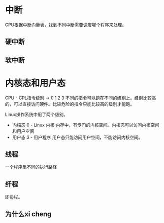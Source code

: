 # 中断
CPU根据中断向量表，找到不同中断需要调度哪个程序来处理。

## 硬中断

## 软中断

# 内核态和用户态
CPU - CPL指令级别 -> 0 1 2 3
不同的指令可以跑在不同的级别上。级别比较高的，可以直接访问硬件。比较危险的指令只能比较高的级别才能跑。

Linux操作系统中用了两个级别。
- 内核态 0 - Linux 内核
内存中，有专门的内核空间。内核态可以访问内核空间和用户空间
- 用户态 3 - 用户程序
用户态只能访问用户空间，不能访问内核空间。


## 线程
一个程序里不同的执行路径
## 纤程
即协程。
## 为什么xi cheng

<!--stackedit_data:
eyJoaXN0b3J5IjpbODgwODM4NjMxLC0xNzE0MTE3MjcyXX0=
-->